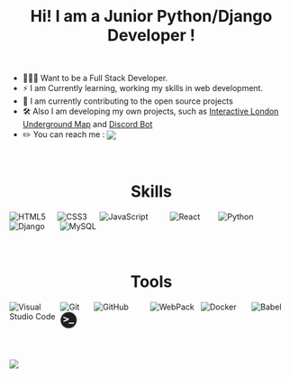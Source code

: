 <br/>
  <h1 align="center">
     Hi! I am a Junior Python/Django Developer ! 
  </h1>
<br/>

  - 👨🏽‍💻 Want to be a Full Stack Developer.
  - ⚡ I am Currently learning, working my skills in web development.
  - 📌 I am currently contributing to the open source projects
  - 🛠️ Also I am developing my own projects, such as [Interactive London Underground Map](https://github.com/Ledaryy/london_underground) and [Discord Bot](https://github.com/Ledaryy/Discord-bot)
  - ✏️ You can reach me : <a href="mailto:andras.kulisov@gmail.com"><img align="center" src="https://img.shields.io/badge/Gmail-D14836?style=for-the-badge&logo=gmail&logoColor=white"></a>

<br/>
  
  <h1 align="center">Skills</h1>
    <img align="left" alt="HTML5" width="85px" src="https://img.shields.io/badge/HTML5-E34F26?style=for-the-badge&logo=html5&logoColor=white" />
    <img align="left" alt="CSS3" width="75px" src="https://img.shields.io/badge/CSS3-1572B6?style=for-the-badge&logo=css3&logoColor=white" />
    <img align="left" alt="JavaScript" width="125px" src="https://img.shields.io/badge/JavaScript-F7DF1E?style=for-the-badge&logo=javascript&logoColor=black" />
    <img align="left" alt="React" width="86px" src="https://img.shields.io/badge/React-20232A?style=for-the-badge&logo=react&logoColor=61DAFB" />
    <img align="left" alt="Python" width="96px" src="https://img.shields.io/badge/Python-FFFFFF?style=for-the-badge&logo=python&logoColor=grey" />
    <img align="left" alt="Django" width="90px" src="https://img.shields.io/badge/Django-092D1F?style=for-the-badge&logo=django&logoColor=white"/>
    <img align="left" alt="MySQL" width="90px" src="https://img.shields.io/badge/MySQL-00000F?style=for-the-badge&logo=mysql&logoColor=white"/>
<br/>
<br/>
<br/>
<br/>
  <h1 align="center">Tools</h1>
    <img align="left" alt="Visual Studio Code" width="90px" src="https://img.shields.io/badge/VS_Code-0078D4?style=for-the-badge&logo=visual%20studio%20code&logoColor=white" />
    <img align="left" alt="Git" width="60px" src="https://img.shields.io/badge/Git-F05032?style=for-the-badge&logo=git&logoColor=white" />
    <img align="left" alt="GitHub" width="100px" src="https://img.shields.io/badge/GitHub-100000?style=for-the-badge&logo=github&logoColor=white" />
    <img align="left" alt="WebPack" width="90px" src="https://img.shields.io/badge/WebPack-F7F7F7?style=for-the-badge&logo=webpack&logoColor=1579C1" />
    <img align="left" alt="Docker" width="90px" src="https://img.shields.io/badge/Docker-F7F7F7?style=for-the-badge&logo=docker&logoColor=099CEC" />
    <img align="left" alt="Babel" width="70px" src="https://img.shields.io/badge/Babel-F7F7F7?style=for-the-badge&logo=babel&logoColor=yellow" />
    <img align="left" alt="Terminal" width="30px" src="https://raw.githubusercontent.com/github/explore/80688e429a7d4ef2fca1e82350fe8e3517d3494d/topics/terminal/terminal.png" />
<br/>
<br/>
<br/>
<br/>
<br/>
<br/>
  <img src="https://github-readme-stats.vercel.app/api?username=ledaryy&theme=dark&show_icons=true">
<br/>
